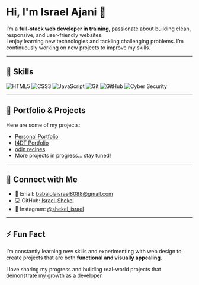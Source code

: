 # Hi, I'm Israel Ajani 👋

I’m a **full-stack web developer in training**, passionate about building clean, responsive, and user-friendly websites.  
I enjoy learning new technologies and tackling challenging problems. I’m continuously working on new projects to improve my skills.

---

## 🔹 Skills

![HTML5](https://img.shields.io/badge/HTML5-E34F26?style=for-the-badge&logo=html5&logoColor=white)
![CSS3](https://img.shields.io/badge/CSS3-1572B6?style=for-the-badge&logo=css3&logoColor=white)
![JavaScript](https://img.shields.io/badge/JavaScript-F7DF1E?style=for-the-badge&logo=javascript&logoColor=black)
![Git](https://img.shields.io/badge/Git-F05032?style=for-the-badge&logo=git&logoColor=white)
![GitHub](https://img.shields.io/badge/GitHub-181717?style=for-the-badge&logo=github&logoColor=white)
![Cyber Security](https://img.shields.io/badge/Cyber_Security-007ACC?style=for-the-badge&logo=security&logoColor=white)

---

## 🔹 Portfolio & Projects

Here are some of my projects:  
- [Personal Portfolio](https://israel-shekel.github.io/about-me/)  
- [I4DT Portfolio](https://israel-shekel.github.io/I4DT-/)
- [odin recipes]( https://israel-shekel.github.io/odins/)    
- More projects in progress… stay tuned!

---

## 🔹 Connect with Me

- 📧 Email: [babalolaisrael8088@gmail.com](mailto:babalolaisrael8088@gmail.com)  
- 💻 GitHub: [Israel-Shekel](https://github.com/Israel-Shekel)  
- 📸 Instagram: [@shekel_israel](https://instagram.com/shekel_israel)  

---

## ⚡ Fun Fact

I’m constantly learning new skills and experimenting with web design to create projects that are both **functional and visually appealing**.  

I love sharing my progress and building real-world projects that demonstrate my growth as a developer.
